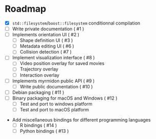 # Roadmap

* [x] `std::filesystem`/`boost::filesystem` conditionnal compilation
* [ ] Write private documentation ( #1 )
* [ ] Implements orientation UI ( #2 )
  * [ ] Shape definition UI ( #3 )
  * [ ] Metadata editing UI ( #6 )
  * [ ] Collision detection ( #7 )
* [ ] Implement visualization interface ( #8 )
  * [ ] Video position overlay for saved movies
  * [ ] Trajectory overlay
  * [ ] Interaction overlay
* [ ] Implements myrmidon public API ( #9 )
  * [ ] Write public documentation ( #10 )
* [ ] Debian packaging ( #11 )
* [ ] Binary packaging for macOS and Windows ( #12 )
  * [ ] Test and port to windows platform
  * [ ] Test and port to macOS platform
* Add miscellaneous bindings for different programming languages
  * [ ] R bindings ( #14 )
  * [ ] Python bindings ( #13 )
